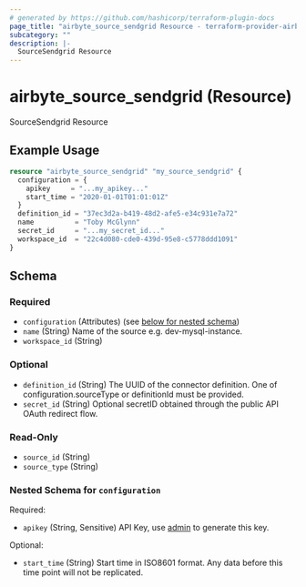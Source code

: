 ```yaml
---
# generated by https://github.com/hashicorp/terraform-plugin-docs
page_title: "airbyte_source_sendgrid Resource - terraform-provider-airbyte"
subcategory: ""
description: |-
  SourceSendgrid Resource
---
```


# airbyte_source_sendgrid (Resource)

SourceSendgrid Resource

## Example Usage

```terraform
resource "airbyte_source_sendgrid" "my_source_sendgrid" {
  configuration = {
    apikey     = "...my_apikey..."
    start_time = "2020-01-01T01:01:01Z"
  }
  definition_id = "37ec3d2a-b419-48d2-afe5-e34c931e7a72"
  name          = "Toby McGlynn"
  secret_id     = "...my_secret_id..."
  workspace_id  = "22c4d080-cde0-439d-95e8-c5778ddd1091"
}
```

<!-- schema generated by tfplugindocs -->
## Schema

### Required

- `configuration` (Attributes) (see [below for nested schema](#nestedatt--configuration))
- `name` (String) Name of the source e.g. dev-mysql-instance.
- `workspace_id` (String)

### Optional

- `definition_id` (String) The UUID of the connector definition. One of configuration.sourceType or definitionId must be provided.
- `secret_id` (String) Optional secretID obtained through the public API OAuth redirect flow.

### Read-Only

- `source_id` (String)
- `source_type` (String)

<a id="nestedatt--configuration"></a>
### Nested Schema for `configuration`

Required:

- `apikey` (String, Sensitive) API Key, use <a href="https://app.sendgrid.com/settings/api_keys/">admin</a> to generate this key.

Optional:

- `start_time` (String) Start time in ISO8601 format. Any data before this time point will not be replicated.


